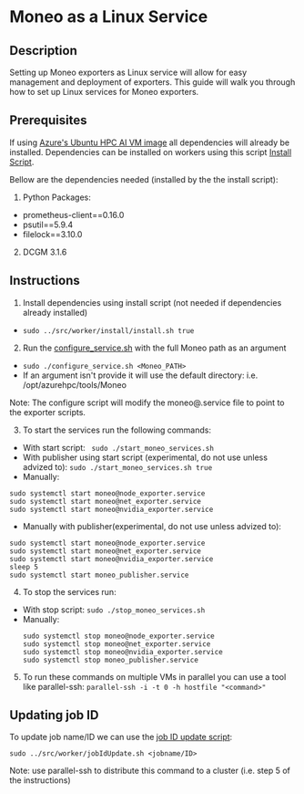Moneo as a Linux Service
=====
Description
-----
Setting up Moneo exporters as Linux service will allow for easy management and deployment of exporters.
This guide will walk you through how to set up Linux services for Moneo exporters.

Prerequisites
-----
If using [Azure's Ubuntu HPC AI VM image](https://ms.portal.azure.com/#view/Microsoft_Azure_Marketplace/GalleryItemDetailsBladeNopdl/id/microsoft-dsvm.ubuntu-hpc/selectionMode~/false/resourceGroupId//resourceGroupLocation//dontDiscardJourney~/false/selectedMenuId/home/launchingContext~/%7B%22galleryItemId%22%3A%22microsoft-dsvm.ubuntu-hpc2004%22%2C%22source%22%3A%5B%22GalleryFeaturedMenuItemPart%22%2C%22VirtualizedTileDetails%22%5D%2C%22menuItemId%22%3A%22home%22%2C%22subMenuItemId%22%3A%22Search%20results%22%2C%22telemetryId%22%3A%2262513c30-f61d-4cd6-905f-78a3b6869651%22%7D/searchTelemetryId/faaf2f52-2750-4243-b9a1-19f43797cbd3/isLiteSearchFlowEnabled~/false) all dependencies will already be installed. Dependencies can be installed on workers using this script [Install Script](../src/worker/install/install.sh).

Bellow are the dependencies needed (installed by the the install script):
1. Python Packages:
  - prometheus-client==0.16.0
  - psutil==5.9.4
  - filelock==3.10.0
2. DCGM 3.1.6

Instructions
-----
1. Install dependencies using install script (not needed if dependencies already installed)
  - ```sudo ../src/worker/install/install.sh true```
2. Run the [configure_service.sh](./configure_service.sh) with the full Moneo path as an argument
  - ```sudo ./configure_service.sh <Moneo_PATH>```
  - If an argument isn't provide it will use the default directory: i.e. /opt/azurehpc/tools/Moneo

Note: The configure script will modify the moneo@.service file to point to the exporter scripts.

3. To start the services run the following commands:
  - With start script:
  ``` sudo ./start_moneo_services.sh```
  - With publisher using start script (experimental, do not use unless advized to):
  ```sudo ./start_moneo_services.sh true```
  - Manually:
  ```
  sudo systemctl start moneo@node_exporter.service
  sudo systemctl start moneo@net_exporter.service
  sudo systemctl start moneo@nvidia_exporter.service
  ```
  - Manually with publisher(experimental, do not use unless advized to):
  ```
  sudo systemctl start moneo@node_exporter.service
  sudo systemctl start moneo@net_exporter.service
  sudo systemctl start moneo@nvidia_exporter.service
  sleep 5
  sudo systemctl start moneo_publisher.service 
  ```
4. To stop the services run:
- With stop script:
  ``` sudo ./stop_moneo_services.sh ```
- Manually:
  ```
  sudo systemctl stop moneo@node_exporter.service
  sudo systemctl stop moneo@net_exporter.service
  sudo systemctl stop moneo@nvidia_exporter.service
  sudo systemctl stop moneo_publisher.service
  ```
5. To run these commands on multiple VMs in parallel you can use a tool like parallel-ssh:
```parallel-ssh -i -t 0 -h hostfile "<command>"```

Updating job ID
-----
To update job name/ID we can use the [job ID update script](../src/worker/jobIdUpdate.sh):

```sudo ../src/worker/jobIdUpdate.sh <jobname/ID>```

Note: use parallel-ssh to distribute this command to a cluster (i.e. step 5 of the instructions)

